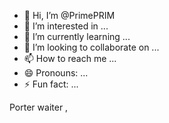 - 👋 Hi, I’m @PrimePRIM
- 👀 I’m interested in ...
- 🌱 I’m currently learning ...
- 💞️ I’m looking to collaborate on ...
- 📫 How to reach me ...
- 😄 Pronouns: ...
- ⚡ Fun fact: ...

<!---
PrimePRIM/PrimePRIM is a ✨ special ✨ repository because its `README.md` (this file) appears on your GitHub profile.
You can click the Preview link to take a look at your changes.
--->
Porter
waiter
,
